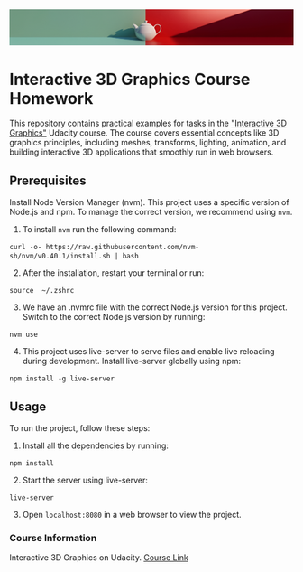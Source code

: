 <img src="./assets/teapot.png"/>

# Interactive 3D Graphics Course Homework

This repository contains practical examples for tasks in the ["Interactive 3D Graphics"](https://learn.udacity.com/courses/cs291) Udacity course.
The course covers essential concepts like 3D graphics principles, including meshes, transforms, lighting, 
animation, and building interactive 3D applications that smoothly run in web browsers.

## Prerequisites

Install Node Version Manager (nvm). 
This project uses a specific version of Node.js and npm. To manage the correct version, we recommend using `nvm`.

1. To install `nvm` run the following command:
```
curl -o- https://raw.githubusercontent.com/nvm-sh/nvm/v0.40.1/install.sh | bash 
```

2. After the installation, restart your terminal or run:
```
source  ~/.zshrc
```

3. We have an .nvmrc file with the correct Node.js version for this project. Switch to the correct Node.js version by running:
```
nvm use
```

4. This project uses live-server to serve files and enable live reloading during development. Install live-server globally using npm:
```
npm install -g live-server
```


## Usage

To run the project, follow these steps:

1. Install all the dependencies by running:
```
npm install
```

2. Start the server using live-server:
```
live-server
```


3. Open `localhost:8080` in a web browser to view the project.

### Course Information

Interactive 3D Graphics on Udacity.
[Course Link](https://learn.udacity.com/courses/cs291)
